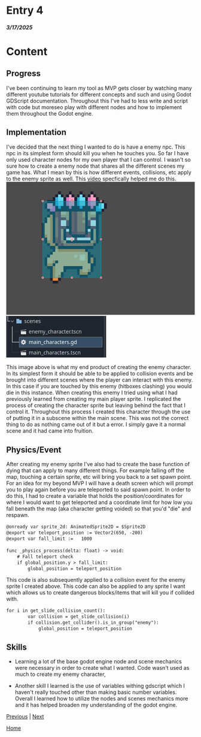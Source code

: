 # Entry 4
##### 3/17/2025

# Content
## Progress
I've been continuing to learn my tool as MVP gets closer by watching many different youtube tutorials for different concepts and such and using Godot GDScript documentation. Throughout this I've had to less write and script with code but moreseo play with different nodes and how to implement them throughout the Godot engine.

## Implementation
I've decided that the next thing I wanted to do is have a enemy npc. This npc in its simplest form should kill you when he touches you. So far I have only used character nodes for my own player that I can control. I wasn't so sure how to create a enemy node that shares all the different scenes my game has. What I mean by this is how different events, collisions, etc apply to the enemy sprite as well. This [video](https://www.youtube.com/watch?v=kBzV7vgdQfU) specfically helped me do this.
![alt text](image-6.png)
\
![alt text](image-7.png)



This image above is what my end product of creating the enemy character. In its simplest form it should be able to be applied to collision events and be brought into different scenes where the player can interact with this enemy. In this case if you are touched by this enemy (hitboxes clashing) you would die in this instance. When creating this enemy I tried using what I had previously learned from creating my main player sprite. I replicated the process of creating the character sprite but leaving behind the fact that I control it. Throughout this process I created this character through the use of putting it in a subscene within the main scene. This was not the correct thing to do as nothing came out of it but a error. I simply gave it a normal scene and it had came into fruition.

## Physics/Event
After creating my enemy sprite I've also had to create the base function of dying that can apply to many different things. For example falling off the map, touching a certain sprite, etc will bring you back to a set spawn point. For an idea for my beyond MVP I will have a death screen which will prompt you to play again before you are teleported to said spawn point. In order to do this, I had to create a variable that holds the position/coordinates for where I would want to get teleported and a coordinate limit for how low you fall beneath the map (aka character getting voided) so that you'd "die" and respawn.

```gdscript
@onready var sprite_2d: AnimatedSprite2D = $Sprite2D
@export var teleport_position := Vector2(650, -200)
@export var fall_limit := 	1000

func _physics_process(delta: float) -> void:
	# Fall teleport check
	if global_position.y > fall_limit:
		global_position = teleport_position
```

This code is also subsequently applied to a collision event for the enemy sprite I created above. This code can also be applied to any sprite I want which allows us to create dangerous blocks/items that will kill you if collided with.

```gdscript
for i in get_slide_collision_count():
		var collision = get_slide_collision(i)
		if collision.get_collider().is_in_group("enemy"):
			global_position = teleport_position
```

## Skills
* Learning a lot of the base godot engine node and scene mechanics were necessary in order to create what I wanted. Code wasn't used as much to create my enemy character,

* Another skill I learned is the use of variables withing gdscript which I haven't really touched other than making basic number variables. Overall I learned how to utilize the nodes and scenes mechanics more and it has helped broaden my understanding of the godot engine.





[Previous](entry02.md) | [Next](entry04.md)

[Home](../README.md)